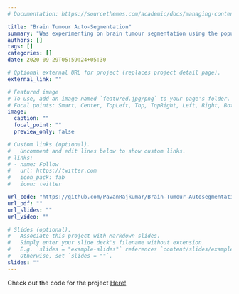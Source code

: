 ```yaml
---
# Documentation: https://sourcethemes.com/academic/docs/managing-content/

title: "Brain Tumour Auto-Segmentation"
summary: "Was experimenting on brain tumour segmentation using the popular segmentation U-Net architecture on the BraTS dataset. "
authors: []
tags: []
categories: []
date: 2020-09-29T05:59:24+05:30

# Optional external URL for project (replaces project detail page).
external_link: ""

# Featured image
# To use, add an image named `featured.jpg/png` to your page's folder.
# Focal points: Smart, Center, TopLeft, Top, TopRight, Left, Right, BottomLeft, Bottom, BottomRight.
image:
  caption: ""
  focal_point: ""
  preview_only: false

# Custom links (optional).
#   Uncomment and edit lines below to show custom links.
# links:
# - name: Follow
#   url: https://twitter.com
#   icon_pack: fab
#   icon: twitter

url_code: "https://github.com/PavanRajkumar/Brain-Tumour-Autosegmentation"
url_pdf: ""
url_slides: ""
url_video: ""

# Slides (optional).
#   Associate this project with Markdown slides.
#   Simply enter your slide deck's filename without extension.
#   E.g. `slides = "example-slides"` references `content/slides/example-slides.md`.
#   Otherwise, set `slides = ""`.
slides: ""
---
```

Check out the code for the project [Here!](https://github.com/PavanRajkumar/Brain-Tumour-Autosegmentation)